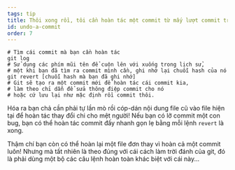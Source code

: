 ```yaml
---
tags: tip
title: Thôi xong rồi, tôi cần hoàn tác một commit từ mấy lượt commit trước đây lận!
id: undo-a-commit
order: 7
---
```


```git
# Tìm cái commit mà bạn cần hoàn tác
git log
# Sử dụng các phím mũi tên để cuộn lên với xuống trong lịch sử,
# một khi bạn đã tìm ra commit mình cần, ghi nhớ lại chuỗi hash của nó
git revert [chuỗi hash mà bạn đã ghi nhớ]
# Git sẽ tạo ra một commit mới để hoàn tác cái commit kia,
# làm theo chỉ dẫn để sửa thông điệp commit cho nó
# hoặc cứ lưu lại như mặc định rồi commit thôi.
```

Hóa ra bạn chả cần phải tự lần mò rồi cóp-dán nội dung file cũ vào file hiện tại để hoàn tác thay đổi chi cho mệt người! Nếu bạn có lỡ commit một con bug, bạn có thể hoàn tác commit đấy nhanh gọn lẹ bằng mỗi lệnh `revert` là xong.

Thậm chí bạn còn có thể hoàn lại một file đơn thay vì hoàn cả một commit luôn! Nhưng mà tất nhiên là theo đúng với cái cách làm trời đánh của git, đó là phải dùng một bộ các câu lệnh hoàn toàn khác biệt với cái này...